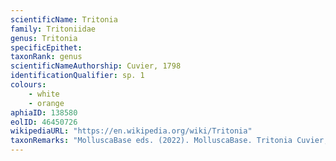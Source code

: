 ```yaml
---
scientificName: Tritonia
family: Tritoniidae
genus: Tritonia
specificEpithet: 
taxonRank: genus
scientificNameAuthorship: Cuvier, 1798
identificationQualifier: sp. 1
colours:
    - white
    - orange
aphiaID: 138580
eolID: 46450726
wikipediaURL: "https://en.wikipedia.org/wiki/Tritonia"
taxonRemarks: "MolluscaBase eds. (2022). MolluscaBase. Tritonia Cuvier, 1798. Accessed through: World Register of Marine Species at: https://www.marinespecies.org/aphia.php?p=taxdetails&id=138580 on 2022-02-24"
---
```

